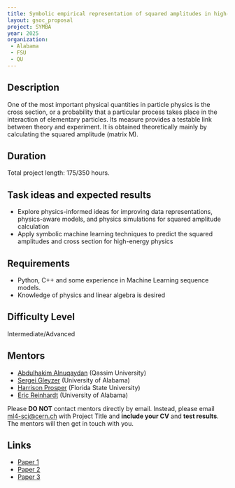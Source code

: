 ```yaml
---
title: Symbolic empirical representation of squared amplitudes in high-energy physics
layout: gsoc_proposal
project: SYMBA
year: 2025
organization:
 - Alabama
 - FSU
 - QU
---
```



## Description


One of the most important physical quantities in particle physics is the cross section, or a probability that a particular process takes place in the interaction of elementary particles. Its measure provides a testable link between theory and experiment. It is obtained theoretically mainly by calculating the squared amplitude (matrix M). 


## Duration


Total project length: 175/350 hours.


## Task ideas and expected results
  * Explore physics-informed ideas for improving data representations, physics-aware models, and physics simulations for squared amplitude calculation
  * Apply symbolic machine learning techniques to predict the squared amplitudes and cross section for high-energy physics 
   
## Requirements 
  * Python, C++ and some experience in Machine Learning sequence models.
  * Knowledge of physics and linear algebra is desired


<!-- ## Test
Please use this [link](https://docs.google.com/document/d/1eMtRPR-nH2NyituMBIDAZdmcCkZF2TyUFQp6zg-z5pA/edit) to access the test for this project. -->


## Difficulty Level 
Intermediate/Advanced


## Mentors
  * [Abdulhakim Alnuqaydan](mailto:ml4-sci@cern.ch) (Qassim University)
  * [Sergei Gleyzer](mailto:ml4-sci@cern.ch) (University of Alabama)
  * [Harrison Prosper](mailto:ml4-sci@cern.ch) (Florida State University)
  * [Eric Reinhardt](mailto:ml4-sci@cern.ch) (University of Alabama)

Please **DO NOT** contact mentors directly by email. Instead, please email [ml4-sci@cern.ch](mailto:ml4-sci@cern.ch) with Project Title and **include your CV** and **test results**. The mentors will then get in touch with you.

## Links
  * [Paper 1](https://iopscience.iop.org/article/10.1088/2632-2153/acb2b2)
  * [Paper 2](https://arxiv.org/html/2501.00663v1)
  * [Paper 3](https://ml4physicalsciences.github.io/2024/files/NeurIPS_ML4PS_2024_118.pdf)